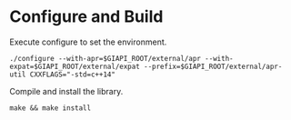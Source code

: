 # Configure and Build
Execute configure to set the environment.
```
./configure --with-apr=$GIAPI_ROOT/external/apr --with-expat=$GIAPI_ROOT/external/expat --prefix=$GIAPI_ROOT/external/apr-util CXXFLAGS="-std=c++14"
```
Compile and install the library. 

```
make && make install
```
